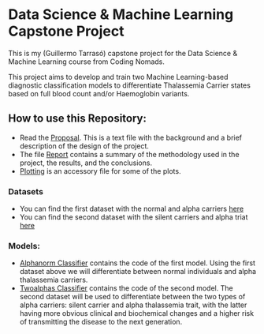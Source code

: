 # Data Science & Machine Learning Capstone Project

This is my (Guillermo Tarrasó) capstone project for the Data Science & Machine Learning course from Coding Nomads.

This project aims to develop and train two Machine Learning-based diagnostic classification models to differentiate Thalassemia Carrier states based on full blood count and/or Haemoglobin variants.

## How to use this Repository:
- Read the [Proposal](capstone_proposal_Thalassemia.md). This is a text file with the background and a brief description of the design of the project. 
- The file [Report](capstone_report.md) contains a summary of the methodology used in the project, the results, and the conclusions.
- [Plotting](plotting.py) is an accessory file for some of the plots.

### Datasets
- You can find the first dataset with the normal and alpha carriers [here](alphanorm.xlsx)
- You can find the second dataset with the silent carriers and alpha triat [here](twoalphas.xlsx)

### Models:
- [Alphanorm Classifier](Thalassemia_alphanorm.ipynb) contains the code of the first model. Using the first dataset above we will differentiate between normal individuals and alpha thalassemia carriers. 
- [Twoalphas Classifier](Thalassemia_twoalphas.ipynb) contains the code of the second model. The second dataset will be used to differentiate between the two types of alpha carriers: silent carrier and alpha thalassemia trait, with the latter having more obvious clinical and biochemical changes and a higher risk of transmitting the disease to the next generation. 
